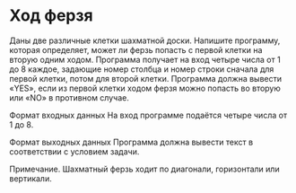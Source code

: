 # Ход ферзя

Даны две различные клетки шахматной доски. Напишите программу, которая определяет, может ли ферзь попасть с первой 
клетки на вторую одним ходом. Программа получает на вход четыре числа от 1 до 8 каждое, задающие номер столбца и номер 
строки сначала для первой клетки, потом для второй клетки. Программа должна вывести «YES», если из первой клетки ходом 
ферзя можно попасть во вторую или «NO» в противном случае.

Формат входных данных
На вход программе подаётся четыре числа от 1 до 8.

Формат выходных данных
Программа должна вывести текст в соответствии с условием задачи.

Примечание. Шахматный ферзь ходит по диагонали, горизонтали или вертикали.